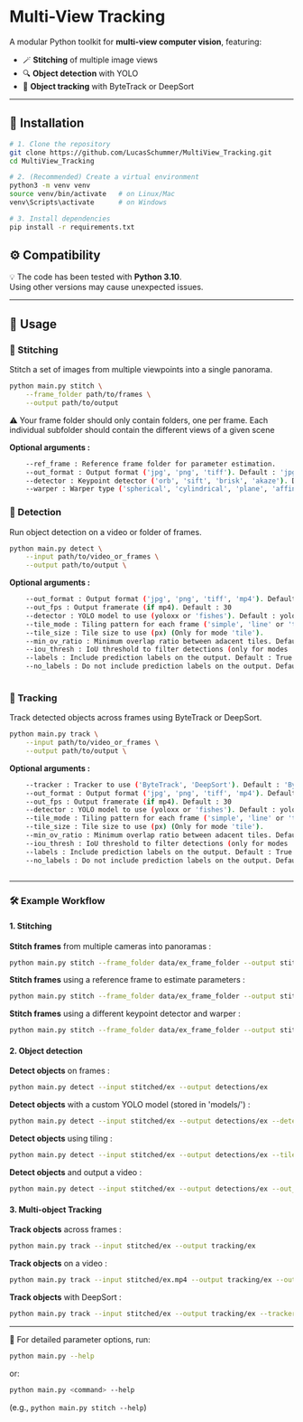 # Multi-View Tracking

A modular Python toolkit for **multi-view computer vision**, featuring:
- 🪄 **Stitching** of multiple image views  
- 🔍 **Object detection** with YOLO  
- 🎯 **Object tracking** with ByteTrack or DeepSort 

---

## 🚀 Installation

```bash
# 1. Clone the repository
git clone https://github.com/LucasSchummer/MultiView_Tracking.git
cd MultiView_Tracking

# 2. (Recommended) Create a virtual environment
python3 -m venv venv
source venv/bin/activate   # on Linux/Mac
venv\Scripts\activate      # on Windows

# 3. Install dependencies
pip install -r requirements.txt
```

## ⚙️ Compatibility

💡 The code has been tested with **Python 3.10**.  
Using other versions may cause unexpected issues.

---

## 🚀 Usage

### 🧵 Stitching
Stitch a set of images from multiple viewpoints into a single panorama.

```bash
python main.py stitch \
    --frame_folder path/to/frames \
    --output path/to/output

```

⚠️ Your frame folder should only contain folders, one per frame. Each individual subfolder should contain the different views of a given scene

**Optional arguments :**
```bash
    --ref_frame : Reference frame folder for parameter estimation.
    --out_format : Output format ('jpg', 'png', 'tiff'). Default : 'jpg'
    --detector : Keypoint detector ('orb', 'sift', 'brisk', 'akaze'). Default : 'orb'
    --warper : Warper type ('spherical', 'cylindrical', 'plane', 'affine', 'fisheye', 'stereographic'). Default: 'spherical'
```

### 🎯 Detection
Run object detection on a video or folder of frames.

```bash
python main.py detect \
    --input path/to/video_or_frames \
    --output path/to/output \
```

**Optional arguments :**
```bash
    --out_format : Output format ('jpg', 'png', 'tiff', 'mp4'). Default : 'jpg'
    --out_fps : Output framerate (if mp4). Default : 30
    --detector : YOLO model to use (yoloxx or 'fishes'). Default : yolo11s
    --tile_mode : Tiling pattern for each frame ('simple', 'line' or 'tile'). Default : 'simple'
    --tile_size : Tile size to use (px) (Only for mode 'tile'). 
    --min_ov_ratio : Minimum overlap ratio between adacent tiles. Default : 0.2
    --iou_thresh : IoU threshold to filter detections (only for modes 'line' and 'tile'). Default : 0.5
    --labels : Include prediction labels on the output. Default : True
    --no_labels : Do not include prediction labels on the output. Default : False
    
```

### 🧍 Tracking
Track detected objects across frames using ByteTrack or DeepSort.

```bash
python main.py track \
    --input path/to/video_or_frames \
    --output path/to/output \
```

**Optional arguments :**
```bash
    --tracker : Tracker to use ('ByteTrack', 'DeepSort'). Default : 'ByteTrack'
    --out_format : Output format ('jpg', 'png', 'tiff', 'mp4'). Default : 'jpg'
    --out_fps : Output framerate (if mp4). Default : 30
    --detector : YOLO model to use (yoloxx or 'fishes'). Default : yolo11s
    --tile_mode : Tiling pattern for each frame ('simple', 'line' or 'tile'). Default : 'simple'
    --tile_size : Tile size to use (px) (Only for mode 'tile'). 
    --min_ov_ratio : Minimum overlap ratio between adacent tiles. Default : 0.2
    --iou_thresh : IoU threshold to filter detections (only for modes 'line' and 'tile'). Default : 0.5
    --labels : Include prediction labels on the output. Default : True
    --no_labels : Do not include prediction labels on the output. Default : False
    
```

---

### 🛠️ Example Workflow

#### 1. **Stitching**

**Stitch frames** from multiple cameras into panoramas :
   ```bash
   python main.py stitch --frame_folder data/ex_frame_folder --output stitched/ex
   ```

**Stitch frames** using a reference frame to estimate parameters :
   ```bash
   python main.py stitch --frame_folder data/ex_frame_folder --output stitched/ex --ref_frame data/ref_frame_folder
   ```

**Stitch frames** using a different keypoint detector and warper :
   ```bash
   python main.py stitch --frame_folder data/ex_frame_folder --output stitched/ex --detector sift --warper cylindrical
   ```

#### 2. **Object detection**

**Detect objects** on frames :
   ```bash
   python main.py detect --input stitched/ex --output detections/ex
   ```

**Detect objects** with a custom YOLO model (stored in 'models/') :
   ```bash
   python main.py detect --input stitched/ex --output detections/ex --detector fishes
   ```

**Detect objects** using tiling :
   ```bash
   python main.py detect --input stitched/ex --output detections/ex --tile_mode tile --tile_size 1000
   ```

**Detect objects** and output a video :
   ```bash
   python main.py detect --input stitched/ex --output detections/ex --out_format mp4 --out_fps 3
   ```

#### 3. **Multi-object Tracking**

**Track objects** across frames :
   ```bash
   python main.py track --input stitched/ex --output tracking/ex
   ```

**Track objects** on a video :
   ```bash
   python main.py track --input stitched/ex.mp4 --output tracking/ex --out_format mp4
   ```

**Track objects** with DeepSort :
   ```bash
   python main.py track --input stitched/ex --output tracking/ex --tracker DeepSort
   ```

---

📄 For detailed parameter options, run:
```bash
python main.py --help
```
or:
```bash
python main.py <command> --help
```
(e.g., `python main.py stitch --help`)